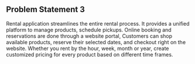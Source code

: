 ## Problem Statement 3

Rental application streamlines the entire rental process. It provides a unified platform to manage products, schedule pickups. Online booking and reservations are done through a website portal, Customers can shop available products, reserve their selected dates, and checkout right on the website.
Whether you rent by the hour, week, month or year, create customized pricing for every product based on different time frames.
